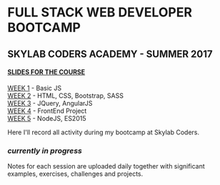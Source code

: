 # FULL STACK WEB DEVELOPER BOOTCAMP
## SKYLAB CODERS ACADEMY - SUMMER 2017

#### [SLIDES FOR THE COURSE](https://skylabcoders.github.io/bootcamp-julio2017/)

[WEEK 1](./Week1) - Basic JS  
[WEEK 2](./Week2) - HTML, CSS, Bootstrap, SASS  
[WEEK 3](./Week3) - JQuery, AngularJS  
[WEEK 4](./Week4) - FrontEnd Project  
[WEEK 5](./Week5) - NodeJS, ES2015  


Here I'll record all activity during my bootcamp at Skylab Coders.

### *currently in progress*
Notes for each session are uploaded daily together with significant examples, exercises, challenges and projects. 